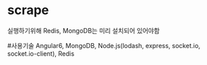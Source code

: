 # scrape

실행하기위해 Redis, MongoDB는 미리 설치되어 있어야함

#사용기술
Angular6, MongoDB, Node.js(lodash, express, socket.io, socket.io-client), Redis
